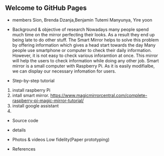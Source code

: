 ## Welcome to GitHub Pages

- members
Sion, Brenda Dzanja,Benjamin Tutemi Manyunya, Yire yoon

- Background & objective of research
Nowadays many people spend much time on the mirror perfecting their looks. As a result they end up being late to do other stuff. The Smart Mirror helps to solve this problem by offering information which gives a head start towards the day
Many people use smartphone or computer to check their daily information. However, it is not easy to check various inforamtion at once.
This mirror will help the users to check information while doing any other job.
Smart mirror is a small computer with Raspberry Pi. As it is easily modifialbe, we can display our necessary infomation for users.


- Step-by-step tutorial
1. install raspberry Pi 
2. intall smart mirror. https://www.magicmirrorcentral.com/complete-raspberry-pi-magic-mirror-tutorial/
3. install google assistant
4. 

- Source code


- details


- Photos & videos
Low fidelity(Paper prototyping)


- References

